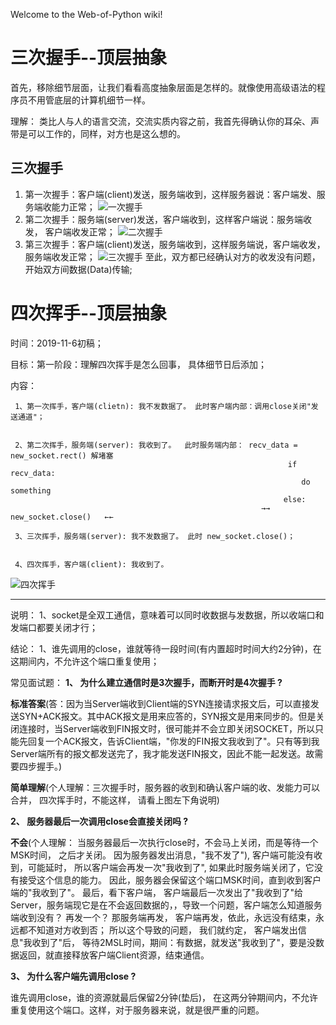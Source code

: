 Welcome to the Web-of-Python wiki!
# 三次握手--顶层抽象
首先，移除细节层面，让我们看看高度抽象层面是怎样的。就像使用高级语法的程序员不用管底层的计算机细节一样。

理解： 类比人与人的语言交流，交流实质内容之前，我首先得确认你的耳朵、声带是可以工作的，同样，对方也是这么想的。
## 三次握手
1. 第一次握手：客户端(client)发送，服务端收到，这样服务器说：客户端发、服务端收能力正常；
![一次握手](https://github.com/KissMyLady/Web-of-Python/blob/master/hand1.jpg)
2. 第二次握手：服务端(server)发送，客户端收到，这样客户端说：服务端收发， 客户端收发正常；
![二次握手](https://github.com/KissMyLady/Web-of-Python/blob/master/hand2.jpg)
3. 第三次握手：客户端(client)发送，服务端收到，这样服务端说，客户端收发， 服务端收发正常；
![三次握手](https://github.com/KissMyLady/Web-of-Python/blob/master/hand3.jpg)
   至此，双方都已经确认对方的收发没有问题，开始双方间数据(Data)传输; 

# 四次挥手--顶层抽象

时间：2019-11-6初稿；

目标：第一阶段：理解四次挥手是怎么回事， 具体细节日后添加；

内容：


     1、第一次挥手，客户端(clietn): 我不发数据了。 此时客户端内部：调用close关闭"发送通道"；


     2、第二次挥手，服务端(server): 我收到了。  此时服务端内部： recv_data = new_socket.rect() 解堵塞 
                                                                  if recv_data:
                                                                     do something
                                                                 else:
                                                            →→      new_socket.close()   ←←

     3、三次挥手，服务端(server): 我不发数据了。 此时 new_socket.close()；


     4、四次挥手，客户端(client): 我收到了。
![四次挥手](https://github.com/KissMyLady/Web-of-Python/blob/master/%E5%9B%9B%E6%AC%A1%E6%8F%A1%E6%89%8B.jpg)
***

说明： 1、socket是全双工通信，意味着可以同时收数据与发数据，所以收端口和发端口都要关闭才行；

结论： 1、谁先调用的close，谁就等待一段时间(有内置超时时间大约2分钟)，在这期间内，不允许这个端口重复使用；

常见面试题：
   **1、 为什么建立通信时是3次握手，而断开时是4次握手 ?**

  **标准答案**(答：因为当Server端收到Client端的SYN连接请求报文后，可以直接发送SYN+ACK报文。其中ACK报文是用来应答的，SYN报文是用来同步的。但是关闭连接时，当Server端收到FIN报文时，很可能并不会立即关闭SOCKET，所以只能先回复一个ACK报文，告诉Client端，"你发的FIN报文我收到了"。只有等到我Server端所有的报文都发送完了，我才能发送FIN报文，因此不能一起发送。故需要四步握手。)
    
  **简单理解**(个人理解：三次握手时，服务器的收到和确认客户端的收、发能力可以合并，  四次挥手时，不能这样， 请看上图左下角说明)

   **2、 服务器最后一次调用close会直接关闭吗 ?**

   **不会**(个人理解： 当服务器最后一次执行close时，不会马上关闭，而是等待一个MSK时间， 之后才关闭。 因为服务器发出消息，"我不发了"), 客户端可能没有收到，可能延时， 所以客户端会再发一次"我收到了", 如果此时服务端关闭了，它没有接受这个信息的能力。 因此，服务器会保留这个端口MSK时间，直到收到客户端的"我收到了"。  最后，看下客户端， 客户端最后一次发出了"我收到了"给Server，服务端现它是在不会返回数据的，，导致一个问题，客户端怎么知道服务端收到没有？ 再发一个？ 那服务端再发， 客户端再发，依此，永远没有结束，永远都不知道对方收到否； 所以这个导致的问题， 我们就约定， 客户端发出信息"我收到了"后， 等待2MSL时间，期间：有数据，就发送"我收到了"，要是没数据返回，就直接释放客户端Client资源，结束通信。

   **3、 为什么客户端先调用close ?**

   谁先调用close，谁的资源就最后保留2分钟(垫后)， 在这两分钟期间内，不允许重复使用这个端口。这样，对于服务器来说，就是很严重的问题。
